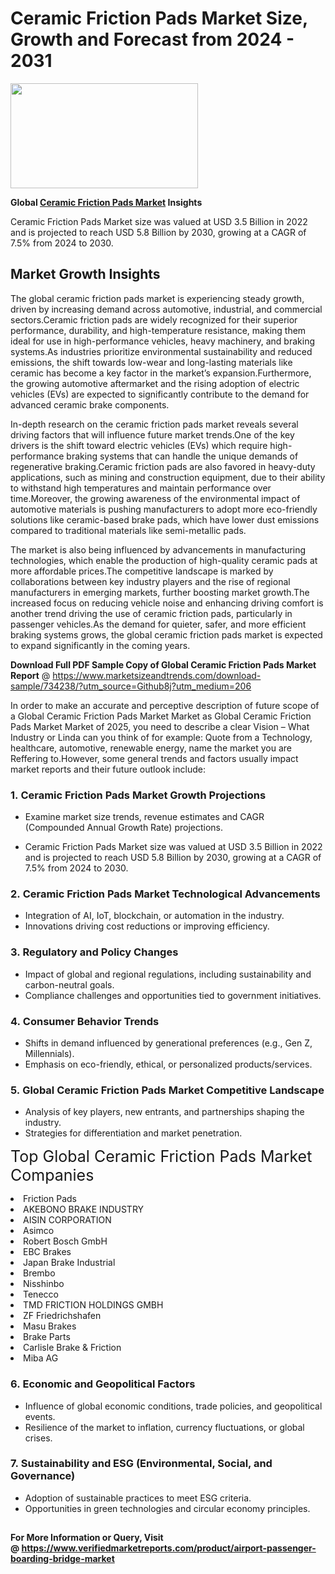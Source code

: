 <H1>Ceramic Friction Pads Market Size, Growth and Forecast from 2024 - 2031</H1><img class="aligncenter size-medium wp-image-584254" src="https://thirdeyenews.in/wp-content/uploads/2024/09/Global-Market-Research-300x168.jpeg" alt="" width="300" height="168" /><p><strong>Global&nbsp;<a href="https://www.marketsizeandtrends.com/download-sample/734238/?utm_source=Github8j?utm_medium=206">Ceramic Friction Pads Market</a> Insights</strong></p><p>Ceramic Friction Pads Market size was valued at USD 3.5 Billion in 2022 and is projected to reach USD 5.8 Billion by 2030, growing at a CAGR of 7.5% from 2024 to 2030.</p><p><h2>Market Growth Insights</h2> <p>The global ceramic friction pads market is experiencing steady growth, driven by increasing demand across automotive, industrial, and commercial sectors.Ceramic friction pads are widely recognized for their superior performance, durability, and high-temperature resistance, making them ideal for use in high-performance vehicles, heavy machinery, and braking systems.As industries prioritize environmental sustainability and reduced emissions, the shift towards low-wear and long-lasting materials like ceramic has become a key factor in the market’s expansion.Furthermore, the growing automotive aftermarket and the rising adoption of electric vehicles (EVs) are expected to significantly contribute to the demand for advanced ceramic brake components.</p> <p>In-depth research on the ceramic friction pads market reveals several driving factors that will influence future market trends.One of the key drivers is the shift toward electric vehicles (EVs) which require high-performance braking systems that can handle the unique demands of regenerative braking.Ceramic friction pads are also favored in heavy-duty applications, such as mining and construction equipment, due to their ability to withstand high temperatures and maintain performance over time.Moreover, the growing awareness of the environmental impact of automotive materials is pushing manufacturers to adopt more eco-friendly solutions like ceramic-based brake pads, which have lower dust emissions compared to traditional materials like semi-metallic pads.</p> <p>The market is also being influenced by advancements in manufacturing technologies, which enable the production of high-quality ceramic pads at more affordable prices.The competitive landscape is marked by collaborations between key industry players and the rise of regional manufacturers in emerging markets, further boosting market growth.The increased focus on reducing vehicle noise and enhancing driving comfort is another trend driving the use of ceramic friction pads, particularly in passenger vehicles.As the demand for quieter, safer, and more efficient braking systems grows, the global ceramic friction pads market is expected to expand significantly in the coming years.</p> <p><span class=""><strong>Download Full PDF Sample Copy of Global Ceramic Friction Pads Market Report</strong> @ <a href="https://www.marketsizeandtrends.com/download-sample/734238/?utm_source=Github8j?utm_medium=206" target="_blank">https://www.marketsizeandtrends.com/download-sample/734238/?utm_source=Github8j?utm_medium=206</a></span></p><p>In order to make an accurate and perceptive description of future scope of a Global&nbsp;Ceramic Friction Pads Market Market as Global&nbsp;Ceramic Friction Pads Market Market of 2025, you need to describe a clear Vision &ndash; What Industry or Linda can you think of for example: Quote from a Technology, healthcare, automotive, renewable energy, name the market you are Reffering to.However, some general trends and factors usually impact market reports and their future outlook include:</p><h3>1.&nbsp;<strong>Ceramic Friction Pads Market Growth Projections</strong></h3><ul><li>Examine market size trends, revenue estimates and CAGR (Compounded Annual Growth Rate) projections.</li><li><p>Ceramic Friction Pads Market size was valued at USD 3.5 Billion in 2022 and is projected to reach USD 5.8 Billion by 2030, growing at a CAGR of 7.5% from 2024 to 2030.</p></li></ul><h3>2.&nbsp;<strong>Ceramic Friction Pads Market Technological Advancements</strong></h3><ul><li>Integration of AI, IoT, blockchain, or automation in the industry.</li><li>Innovations driving cost reductions or improving efficiency.</li></ul><h3>3.&nbsp;<strong>Regulatory and Policy Changes</strong></h3><ul><li>Impact of global and regional regulations, including sustainability and carbon-neutral goals.</li><li>Compliance challenges and opportunities tied to government initiatives.</li></ul><h3>4.&nbsp;<strong>Consumer Behavior Trends</strong></h3><ul><li>Shifts in demand influenced by generational preferences (e.g., Gen Z, Millennials).</li><li>Emphasis on eco-friendly, ethical, or personalized products/services.</li></ul><h3>5.&nbsp;<strong>Global Ceramic Friction Pads Market Competitive Landscape</strong></h3><ul><li>Analysis of key players, new entrants, and partnerships shaping the industry.</li><li>Strategies for differentiation and market penetration.</li></ul><p data-pm-slice="1 1 []"><span style="color: inherit; font-family: inherit; font-size: 25px;">Top Global Ceramic Friction Pads Market Companies</span></p><div class="" data-test-id=""><p><li>Friction Pads</li><li> AKEBONO BRAKE INDUSTRY</li><li> AISIN CORPORATION</li><li> Asimco</li><li> Robert Bosch GmbH</li><li> EBC Brakes</li><li> Japan Brake Industrial</li><li> Brembo</li><li> Nisshinbo</li><li> Tenecco</li><li> TMD FRICTION HOLDINGS GMBH</li><li> ZF Friedrichshafen</li><li> Masu Brakes</li><li> Brake Parts</li><li> Carlisle Brake & Friction</li><li> Miba AG</li></p></div><h3>6.&nbsp;<strong>Economic and Geopolitical Factors</strong></h3><ul><li>Influence of global economic conditions, trade policies, and geopolitical events.</li><li>Resilience of the market to inflation, currency fluctuations, or global crises.</li></ul><h3>7.&nbsp;<strong>Sustainability and ESG (Environmental, Social, and Governance)</strong></h3><ul><li>Adoption of sustainable practices to meet ESG criteria.</li><li>Opportunities in green technologies and circular economy principles.</li></ul><h2><strong style="font-size: 14px;">For More Information or Query, Visit @&nbsp;</strong><a style="background-color: #ffffff; font-size: 14px;" href="https://www.marketsizeandtrends.com/report/ceramic-friction-pads-market/" target="_blank">https://www.verifiedmarketreports.com/product/airport-passenger-boarding-bridge-market</a></h2>